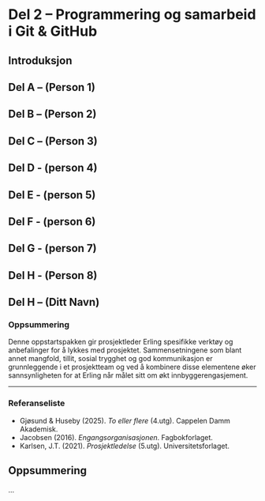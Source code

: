 # Del 2 – Programmering og samarbeid i Git & GitHub

## Introduksjon


## Del A – (Person 1)

## Del B – (Person 2)

## Del C – (Person 3)

## Del D - (person 4)

## Del E - (person 5)

## Del F - (person 6)

## Del G - (person 7)

## Del H - (Person 8)
## Del H – (Ditt Navn)

### Oppsummering  
Denne oppstartspakken gir prosjektleder Erling spesifikke verktøy og anbefalinger for å lykkes med prosjektet. Sammensetningene som blant annet mangfold, tillit, sosial trygghet og god kommunikasjon er grunnleggende i et prosjektteam og ved å kombinere disse elementene øker sannsynligheten for at Erling når målet sitt om økt innbyggerengasjement.  

---

### Referanseliste  
- Gjøsund & Huseby (2025). *To eller flere* (4.utg). Cappelen Damm Akademisk.  
- Jacobsen (2016). *Engangsorganisasjonen*. Fagbokforlaget.  
- Karlsen, J.T. (2021). *Prosjektledelse* (5.utg). Universitetsforlaget.  


## Oppsummering
...
